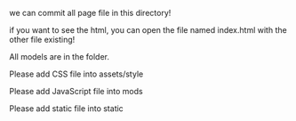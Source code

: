 we can commit all page file in this directory!

if you want to see the html, you can open the file named index.html with the other file existing!

All models are in the folder.

Please add CSS file into assets/style

Please add JavaScript file into mods

Please add static file into static
